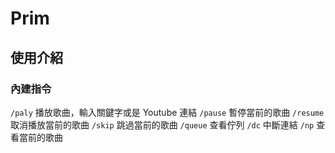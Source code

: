 # Prim

## 使用介紹

### 內建指令
`/paly` 播放歌曲，輸入關鍵字或是 Youtube 連結
`/pause` 暫停當前的歌曲
`/resume` 取消播放當前的歌曲
`/skip` 跳過當前的歌曲
`/queue` 查看佇列
`/dc` 中斷連結
`/np` 查看當前的歌曲
